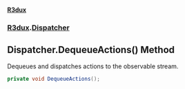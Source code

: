 #### [R3dux](R3dux.md 'R3dux')
### [R3dux](R3dux.md#R3dux 'R3dux').[Dispatcher](Dispatcher.md 'R3dux.Dispatcher')

## Dispatcher.DequeueActions() Method

Dequeues and dispatches actions to the observable stream.

```csharp
private void DequeueActions();
```